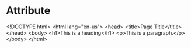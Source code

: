 # Attribute
&lt;!DOCTYPE html> &lt;html lang="en-us"> &lt;head>   &lt;title>Page Title&lt;/title> &lt;/head> &lt;body>  &lt;h1>This is a heading&lt;/h1> &lt;p>This is a paragraph.&lt;/p>  &lt;/body> &lt;/html>
